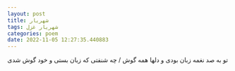 ```yaml
---
layout: post
title: شهریار
tags: شهریار غزل
categories: poem
date: 2022-11-05 12:27:35.440883
---
```


تو به صد نغمه زبان بودی و دلها همه گوش / چه شنفتی که زبان بستی و خود گوش شدی